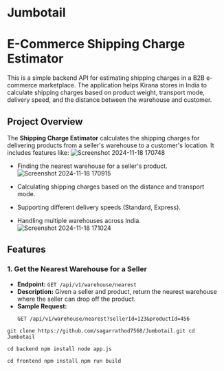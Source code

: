 # Jumbotail

# E-Commerce Shipping Charge Estimator

This is a simple backend API for estimating shipping charges in a B2B e-commerce marketplace. The application helps Kirana stores in India to calculate shipping charges based on product weight, transport mode, delivery speed, and the distance between the warehouse and customer.

## Project Overview

The **Shipping Charge Estimator** calculates the shipping charges for delivering products from a seller's warehouse to a customer's location. It includes features like:
![Screenshot 2024-11-18 170748](https://github.com/user-attachments/assets/18b51c8f-15e9-4fbd-a6c4-678d8a0495f0)

- Finding the nearest warehouse for a seller's product.
![Screenshot 2024-11-18 170915](https://github.com/user-attachments/assets/91a4f12c-c381-4d6a-b360-5ad68b78882f)

- Calculating shipping charges based on the distance and transport mode.
- Supporting different delivery speeds (Standard, Express).
- Handling multiple warehouses across India.
![Screenshot 2024-11-18 171024](https://github.com/user-attachments/assets/6cfc9d01-b7d5-43e8-9421-6dfd8b73b79c)

## Features
### 1. Get the Nearest Warehouse for a Seller
- **Endpoint:** `GET /api/v1/warehouse/nearest`
- **Description:** Given a seller and product, return the nearest warehouse where the seller can drop off the product.
- **Sample Request:**
  ```http
  GET /api/v1/warehouse/nearest?sellerId=123&productId=456

`git clone https://github.com/sagarrathod7568/Jumbotail.git
cd Jumbotail`

`cd backend
npm install
node app.js`

`cd frontend
npm install
npm run build`

